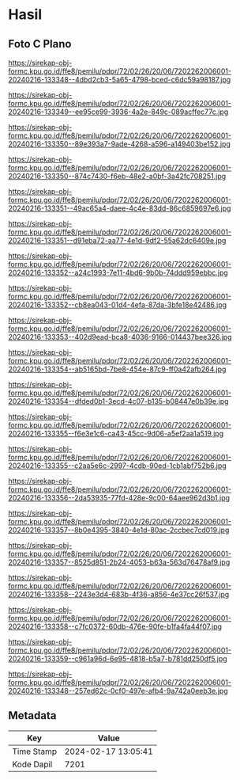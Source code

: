 # Hasil

## Foto C Plano

https://sirekap-obj-formc.kpu.go.id/ffe8/pemilu/pdpr/72/02/26/20/06/7202262006001-20240216-133348--4dbd2cb3-5a65-4798-bced-c6dc59a98187.jpg

https://sirekap-obj-formc.kpu.go.id/ffe8/pemilu/pdpr/72/02/26/20/06/7202262006001-20240216-133349--ee95ce99-3936-4a2e-849c-089acffec77c.jpg

https://sirekap-obj-formc.kpu.go.id/ffe8/pemilu/pdpr/72/02/26/20/06/7202262006001-20240216-133350--89e393a7-9ade-4268-a596-a149403be152.jpg

https://sirekap-obj-formc.kpu.go.id/ffe8/pemilu/pdpr/72/02/26/20/06/7202262006001-20240216-133350--874c7430-f6eb-48e2-a0bf-3a42fc708251.jpg

https://sirekap-obj-formc.kpu.go.id/ffe8/pemilu/pdpr/72/02/26/20/06/7202262006001-20240216-133351--49ac65a4-daee-4c4e-83dd-86c6859697e6.jpg

https://sirekap-obj-formc.kpu.go.id/ffe8/pemilu/pdpr/72/02/26/20/06/7202262006001-20240216-133351--d91eba72-aa77-4e1d-9df2-55a62dc6409e.jpg

https://sirekap-obj-formc.kpu.go.id/ffe8/pemilu/pdpr/72/02/26/20/06/7202262006001-20240216-133352--a24c1993-7e11-4bd6-9b0b-74ddd959ebbc.jpg

https://sirekap-obj-formc.kpu.go.id/ffe8/pemilu/pdpr/72/02/26/20/06/7202262006001-20240216-133352--cb8ea043-01d4-4efa-87da-3bfe18e42486.jpg

https://sirekap-obj-formc.kpu.go.id/ffe8/pemilu/pdpr/72/02/26/20/06/7202262006001-20240216-133353--402d9ead-bca8-4036-9166-014437bee326.jpg

https://sirekap-obj-formc.kpu.go.id/ffe8/pemilu/pdpr/72/02/26/20/06/7202262006001-20240216-133354--ab5165bd-7be8-454e-87c9-ff0a42afb264.jpg

https://sirekap-obj-formc.kpu.go.id/ffe8/pemilu/pdpr/72/02/26/20/06/7202262006001-20240216-133354--dfded0b1-3ecd-4c07-b135-b08447e0b39e.jpg

https://sirekap-obj-formc.kpu.go.id/ffe8/pemilu/pdpr/72/02/26/20/06/7202262006001-20240216-133355--f6e3e1c6-ca43-45cc-9d06-a5ef2aa1a519.jpg

https://sirekap-obj-formc.kpu.go.id/ffe8/pemilu/pdpr/72/02/26/20/06/7202262006001-20240216-133355--c2aa5e6c-2997-4cdb-90ed-1cb1abf752b6.jpg

https://sirekap-obj-formc.kpu.go.id/ffe8/pemilu/pdpr/72/02/26/20/06/7202262006001-20240216-133356--2da53935-77fd-428e-9c00-64aee962d3b1.jpg

https://sirekap-obj-formc.kpu.go.id/ffe8/pemilu/pdpr/72/02/26/20/06/7202262006001-20240216-133357--8b0e4395-3840-4e1d-80ac-2ccbec7cd019.jpg

https://sirekap-obj-formc.kpu.go.id/ffe8/pemilu/pdpr/72/02/26/20/06/7202262006001-20240216-133357--8525d851-2b24-4053-b63a-563d76478af9.jpg

https://sirekap-obj-formc.kpu.go.id/ffe8/pemilu/pdpr/72/02/26/20/06/7202262006001-20240216-133358--2243e3d4-683b-4f36-a856-4e37cc26f537.jpg

https://sirekap-obj-formc.kpu.go.id/ffe8/pemilu/pdpr/72/02/26/20/06/7202262006001-20240216-133358--c7fc0372-60db-476e-90fe-b1fa4fa44f07.jpg

https://sirekap-obj-formc.kpu.go.id/ffe8/pemilu/pdpr/72/02/26/20/06/7202262006001-20240216-133359--c961a96d-6e95-4818-b5a7-b781dd250df5.jpg

https://sirekap-obj-formc.kpu.go.id/ffe8/pemilu/pdpr/72/02/26/20/06/7202262006001-20240216-133348--257ed62c-0cf0-497e-afb4-9a742a0eeb3e.jpg


## Metadata

| Key        | Value               |
| ---------- | ------------------- |
| Time Stamp | 2024-02-17 13:05:41 |
| Kode Dapil | 7201                |



